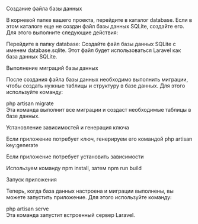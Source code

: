Создание файла базы данных

В корневой папке вашего проекта, перейдите в каталог database. Если в этом каталоге еще не создан файл базы данных SQLite, создайте его. Для этого выполните следующие действия:

Перейдите в папку database:
Создайте файл базы данных SQLite с именем database.sqlite. 
Этот файл будет использоваться Laravel как база данных SQLite.

Выполнение миграций базы данных

После создания файла базы данных необходимо выполнить миграции, чтобы создать нужные таблицы и структуру в базе данных. Для этого используйте команду:

php artisan migrate <br>
Эта команда выполнит все миграции и создаст необходимые таблицы в базе данных.

Установление зависимостей и генерация ключа<br>

Если приложение потребует ключ, генерируем его командой php artisan key:generate <br>

Если приложение потребует установить зависимости 

Используем команду npm install, затем npm run build

Запуск приложения

Теперь, когда база данных настроена и миграции выполнены, вы можете запустить  приложение. Для этого используйте команду:

php artisan serve <br>
Эта команда запустит встроенный сервер Laravel.
